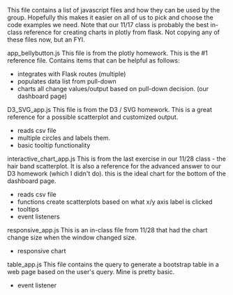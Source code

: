 This file contains a list of javascript files and how they can be used by the group. Hopefully this makes it easier on all of us to pick and choose the code examples we need.
Note that our 11/17 class is probably the best in-class reference for creating charts in plotly from flask.  Not copying any of these files now, but an FYI.

app_bellybutton.js
This file is from the plotly homework.  This is the #1 reference file. Contains items that can be helpful as follows:
- integrates with Flask routes (multiple)
- populates data list from pull-down
- charts all change values/output based on pull-down decision. (our dashboard page)

D3_SVG_app.js
This file is from the D3 / SVG homework. This is a great reference for a possible scatterplot and customized output.
- reads csv file
- multiple circles and labels them.
- basic tooltip functionality

interactive_chart_app.js
This is from the last exercise in our 11/28 class - the hair band scatterplot. It is also a reference for the advanced answer to our D3 homework (which I didn't do). this is the ideal chart for the bottom of the dashboard page.
- reads csv file
- functions create scatterplots based on what x/y axis label is clicked
- tooltips
- event listeners

responsive_app.js
This is an in-class file from 11/28 that had the chart change size when the window changed size.
- responsive chart

table_app.js
This file contains the query to generate a bootstrap table in a web page based on the user's query. Mine is pretty basic.
- event listener


